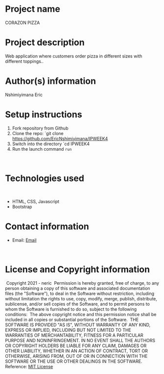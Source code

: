 # Project name
CORAZON PIZZA

# Project description
Web application where customers order pizza in different sizes with different toppings..
​
# Author(s) information
Nshimiyimana Eric
​
​
# Setup instructions
1. Fork repository from Github
​
1. Clone the repo:
    `git clone https://github.com/EricNshimiyimana/IPWEEK4
​
1. Switch into the directory
    `cd IPWEEK4
​
1. Run the launch command
    `run`
​

​
​
# Technologies used
​
* HTML, CSS, Javascript
* Bootstrap
​
​
# Contact information
* Email: [Email](nericmpc@gmail.com)

​
# License and Copyright information
​
Copyright 2021 - neric
​
Permission is hereby granted, free of charge, to any person obtaining a copy of this software and associated documentation files (the "Software"), to deal in the Software without restriction, including without limitation the rights to use, copy, modify, merge, publish, distribute, sublicense, and/or sell copies of the Software, and to permit persons to whom the Software is furnished to do so, subject to the following conditions:
​
The above copyright notice and this permission notice shall be included in all copies or substantial portions of the Software.
​
THE SOFTWARE IS PROVIDED "AS IS", WITHOUT WARRANTY OF ANY KIND, EXPRESS OR IMPLIED, INCLUDING BUT NOT LIMITED TO THE WARRANTIES OF MERCHANTABILITY, FITNESS FOR A PARTICULAR PURPOSE AND NONINFRINGEMENT. IN NO EVENT SHALL THE AUTHORS OR COPYRIGHT HOLDERS BE LIABLE FOR ANY CLAIM, DAMAGES OR OTHER LIABILITY, WHETHER IN AN ACTION OF CONTRACT, TORT OR OTHERWISE, ARISING FROM, OUT OF OR IN CONNECTION WITH THE SOFTWARE OR THE USE OR OTHER DEALINGS IN THE SOFTWARE.
​
Reference: [MIT License](https://opensource.org/licenses/MIT)
